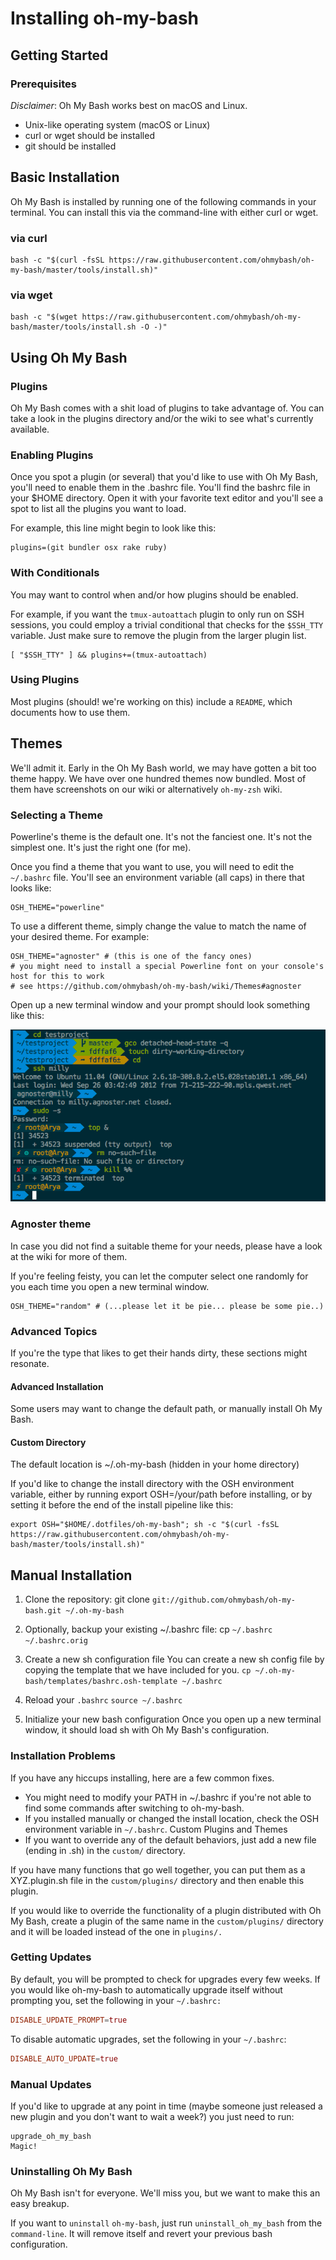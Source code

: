 # Installing oh-my-bash

## Getting Started

### Prerequisites

_Disclaimer_: Oh My Bash works best on macOS and Linux.

- Unix-like operating system (macOS or Linux)
- curl or wget should be installed
- git should be installed

## Basic Installation

Oh My Bash is installed by running one of the following commands in your terminal. You can install this via the command-line with either curl or wget.

### via curl

```shell
bash -c "$(curl -fsSL https://raw.githubusercontent.com/ohmybash/oh-my-bash/master/tools/install.sh)"
```

### via wget

```shell
bash -c "$(wget https://raw.githubusercontent.com/ohmybash/oh-my-bash/master/tools/install.sh -O -)"
```

## Using Oh My Bash

### Plugins

Oh My Bash comes with a shit load of plugins to take advantage of. You can take a look in the plugins directory and/or the wiki to see what's currently available.

### Enabling Plugins

Once you spot a plugin (or several) that you'd like to use with Oh My Bash, you'll need to enable them in the .bashrc file. You'll find the bashrc file in your $HOME directory. Open it with your favorite text editor and you'll see a spot to list all the plugins you want to load.

For example, this line might begin to look like this:

```shell
plugins=(git bundler osx rake ruby)
```

### With Conditionals

You may want to control when and/or how plugins should be enabled.

For example, if you want the `tmux-autoattach` plugin to only run on SSH sessions, you could employ a trivial conditional that checks for the `$SSH_TTY` variable. Just make sure to remove the plugin from the larger plugin list.

```shell
[ "$SSH_TTY" ] && plugins+=(tmux-autoattach)
```

### Using Plugins

Most plugins (should! we're working on this) include a `README`, which documents how to use them.

## Themes

We'll admit it. Early in the Oh My Bash world, we may have gotten a bit too theme happy. We have over one hundred themes now bundled. Most of them have screenshots on our wiki or alternatively `oh-my-zsh` wiki.

### Selecting a Theme

Powerline's theme is the default one. It's not the fanciest one. It's not the simplest one. It's just the right one (for me).

Once you find a theme that you want to use, you will need to edit the ``````~/.bashrc`````` file. You'll see an environment variable (all caps) in there that looks like:

```shell
OSH_THEME="powerline"
```

To use a different theme, simply change the value to match the name of your desired theme. For example:

```shell
OSH_THEME="agnoster" # (this is one of the fancy ones)
# you might need to install a special Powerline font on your console's host for this to work
# see https://github.com/ohmybash/oh-my-bash/wiki/Themes#agnoster
```

Open up a new terminal window and your prompt should look something like this:

![Theme](ohMyBash1.png)

### Agnoster theme

In case you did not find a suitable theme for your needs, please have a look at the wiki for more of them.

If you're feeling feisty, you can let the computer select one randomly for you each time you open a new terminal window.

```shell
OSH_THEME="random" # (...please let it be pie... please be some pie..)
```

### Advanced Topics

If you're the type that likes to get their hands dirty, these sections might resonate.

#### Advanced Installation

Some users may want to change the default path, or manually install Oh My Bash.

#### Custom Directory

The default location is ~/.oh-my-bash (hidden in your home directory)

If you'd like to change the install directory with the OSH environment variable, either by running export OSH=/your/path before installing, or by setting it before the end of the install pipeline like this:

```shell
export OSH="$HOME/.dotfiles/oh-my-bash"; sh -c "$(curl -fsSL https://raw.githubusercontent.com/ohmybash/oh-my-bash/master/tools/install.sh)"
```

## Manual Installation

1. Clone the repository:
git clone `git://github.com/ohmybash/oh-my-bash.git ~/.oh-my-bash`
1. Optionally, backup your existing ~/.bashrc file:
cp `~/.bashrc ~/.bashrc.orig`
1. Create a new sh configuration file
    You can create a new sh config file by copying the template that we have included for you.
    `cp ~/.oh-my-bash/templates/bashrc.osh-template ~/.bashrc`
1. Reload your `.bashrc`
`source ~/.bashrc`

1. Initialize your new bash configuration
Once you open up a new terminal window, it should load sh with Oh My Bash's configuration.

### Installation Problems

If you have any hiccups installing, here are a few common fixes.

- You might need to modify your PATH in ~/.bashrc if you're not able to find some commands after switching to oh-my-bash.
- If you installed manually or changed the install location, check the OSH environment variable in `~/.bashrc`.
Custom Plugins and Themes
- If you want to override any of the default behaviors, just add a new file (ending in .sh) in the `custom/` directory.

If you have many functions that go well together, you can put them as a XYZ.plugin.sh file in the `custom/plugins/` directory and then enable this plugin.

If you would like to override the functionality of a plugin distributed with Oh My Bash, create a plugin of the same name in the `custom/plugins/` directory and it will be loaded instead of the one in `plugins/.`

### Getting Updates

By default, you will be prompted to check for upgrades every few weeks. If you would like oh-my-bash to automatically upgrade itself without prompting you, set the following in your `~/.bashrc:`

```conf
DISABLE_UPDATE_PROMPT=true
```

To disable automatic upgrades, set the following in your `~/.bashrc`:

```conf
DISABLE_AUTO_UPDATE=true
```

### Manual Updates

If you'd like to upgrade at any point in time (maybe someone just released a new plugin and you don't want to wait a week?) you just need to run:

```shell
upgrade_oh_my_bash
Magic!
```

### Uninstalling Oh My Bash

Oh My Bash isn't for everyone. We'll miss you, but we want to make this an easy breakup.

If you want to `uninstall` `oh-my-bash`, just run `uninstall_oh_my_bash` from the `command-line`. It will remove itself and revert your previous bash configuration.